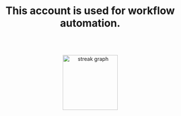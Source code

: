 <div align="center">
  <h1>This account is used for workflow automation.</h1>
  <br><br><br>
  <img src="https://streak-stats.demolab.com?user=AverageArchChad&locale=en&mode=daily&theme=dark&hide_border=false&border_radius=5" height="150" alt="streak graph"  />
</div>
